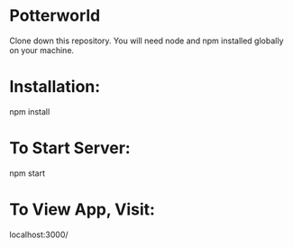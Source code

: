 # Potterworld

Clone down this repository. You will need node and npm installed globally on your machine.

# Installation:

npm install

# To Start Server:

npm start

# To View App, Visit:

localhost:3000/
